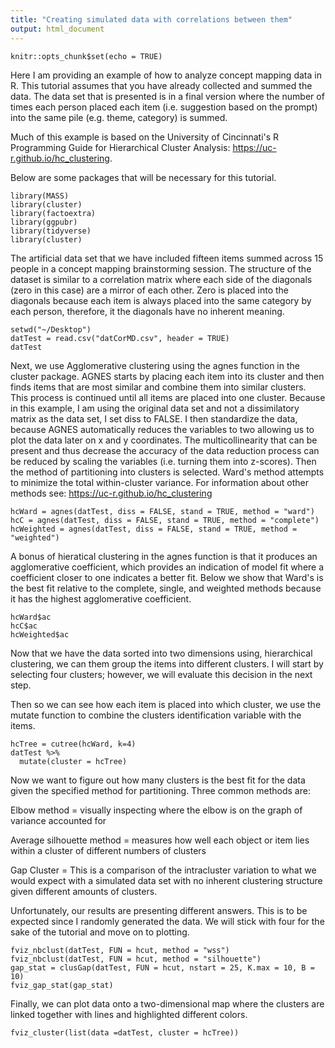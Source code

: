 ```yaml
---
title: "Creating simulated data with correlations between them"
output: html_document
---
```


```{r setup, include=FALSE}
knitr::opts_chunk$set(echo = TRUE)
```
Here I am providing an example of how to analyze concept mapping data in R.  This tutorial assumes that you have already collected and summed the data.  The data set that is presented is in a final version where the number of times each person placed each item (i.e. suggestion based on the prompt) into the same pile (e.g. theme, category) is summed.

Much of this example is based on the University of Cincinnati's R Programming Guide for Hierarchical Cluster Analysis: https://uc-r.github.io/hc_clustering.

Below are some packages that will be necessary for this tutorial. 
```{r}
library(MASS)
library(cluster)
library(factoextra)
library(ggpubr)
library(tidyverse)
library(cluster)

```
The artificial data set that we have included fifteen items summed across 15 people in a concept mapping brainstorming session.  The structure of the dataset is similar to a correlation matrix where each side of the diagonals (zero in this case) are a mirror of each other.  Zero is placed into the diagonals because each item is always placed into the same category by each person, therefore, it the diagonals have no inherent meaning.  
```{r}
setwd("~/Desktop")
datTest = read.csv("datCorMD.csv", header = TRUE)
datTest
```
Next, we use Agglomerative clustering using the agnes function in the cluster package.  AGNES starts by placing each item into its cluster and then finds items that are most similar and combine them into similar clusters.  This process is continued until all items are placed into one cluster.  Because in this example, I am using the original data set and not a dissimilatory matrix as the data set, I set diss to FALSE.  I then standardize the data, because AGNES automatically reduces the variables to two allowing us to plot the data later on x and y coordinates.  The multicollinearity that can be present and thus decrease the accuracy of the data reduction process can be reduced by scaling the variables (i.e. turning them into z-scores).  Then the method of partitioning into clusters is selected.  Ward's method attempts to minimize the total within-cluster variance.  For information about other methods see: https://uc-r.github.io/hc_clustering  
```{r}
hcWard = agnes(datTest, diss = FALSE, stand = TRUE, method = "ward")
hcC = agnes(datTest, diss = FALSE, stand = TRUE, method = "complete")
hcWeighted = agnes(datTest, diss = FALSE, stand = TRUE, method = "weighted")

```
A bonus of hieratical clustering in the agnes function is that it produces an agglomerative coefficient, which provides an indication of model fit where a coefficient closer to one indicates a better fit.  Below we show that Ward's is the best fit relative to the complete, single, and weighted methods because it has the highest agglomerative coefficient.
```{r}
hcWard$ac
hcC$ac
hcWeighted$ac
```
Now that we have the data sorted into two dimensions using, hierarchical clustering, we can them group the items into different clusters.  I will start by selecting four clusters; however, we will evaluate this decision in the next step.  

Then so we can see how each item is placed into which cluster, we use the mutate function to combine the clusters identification variable with the items.
```{r}
hcTree = cutree(hcWard, k=4)
datTest %>%
  mutate(cluster = hcTree)
```
Now we want to figure out how many clusters is the best fit for the data given the specified method for partitioning.  Three common methods are:

Elbow method = visually inspecting where the elbow is on the graph of variance accounted for 

Average silhouette method = measures how well each object or item lies within a cluster of different numbers of clusters

Gap Cluster = This is a comparison of the intracluster variation to what we would expect with a simulated data set with no inherent clustering structure given different amounts of clusters.

Unfortunately, our results are presenting different answers.  This is to be expected since I randomly generated the data.  We will stick with four for the sake of the tutorial and move on to plotting.
```{r}
fviz_nbclust(datTest, FUN = hcut, method = "wss")
fviz_nbclust(datTest, FUN = hcut, method = "silhouette")
gap_stat = clusGap(datTest, FUN = hcut, nstart = 25, K.max = 10, B = 10)
fviz_gap_stat(gap_stat)
```


Finally, we can plot data onto a two-dimensional map where the clusters are linked together with lines and highlighted different colors. 
```{r}
fviz_cluster(list(data =datTest, cluster = hcTree))
```




